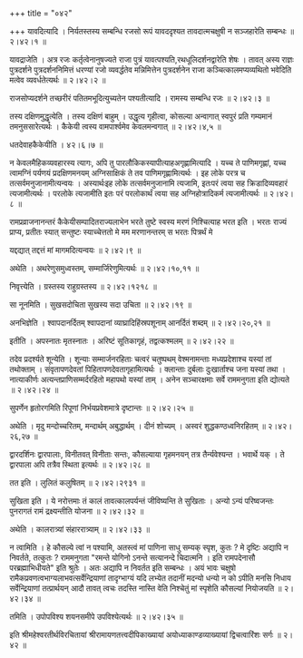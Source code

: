 +++
title = "०४२"

+++
यावदित्यादि । निर्यतस्तस्य सम्बन्धि रजसो रूपं यावददृश्यत तावदात्मचक्षुषी न सञ्जहारेति सम्बन्धः  ॥  २।४२।१  ॥   

  

यावद्राजेति । अत्र रजः कर्तृत्वेनानुषज्यते राजा पुत्रं यावत्पश्यति,रथधूलिदर्शनद्वारेति शेषः । तावत् अस्य राज्ञः पुत्रदर्शने पुत्रदर्शननिमित्तं धरण्यां रजो व्यवर्द्धतेव मन्निमित्तेन पुत्रदर्शनेन राजा कञ्चित्कालमप्यव्यथितो भवेदिति मत्वेव व्यवर्धतेत्यर्थः  ॥  २।४२।२  ॥   

  

राजसोप्यदर्शने तच्छरीरं पतितमभूदित्युच्यतेन पश्यतीत्यादि । रामस्य सम्बन्धि रजः  ॥  २।४२।३  ॥   

  

तस्य दक्षिणमुद्धृत्येति । तस्य दक्षिणं बाहुम् । उद्धृत्य गृहीत्वा, कोसल्या अन्वागात् स्वपुरं प्रति गम्यमानं तमनुससारेत्यर्थः । कैकेयी त्वस्य वामपार्श्वमेव केवलमन्वगात्  ॥  २।४२।४,५  ॥   

  

धतदेवाहकैकेयीति । ४२।६।७  ॥   

न केवलमैहिकव्यवहारस्य त्यागः, अपि तु पारलौकिकस्यापीत्याहअगृह्णामित्यादि । यच्च ते पाणिमगृह्णां, यच्च त्वामग्निं पर्यणयं प्रदक्षिणमनयम् अग्निसाक्षिकं ते तव पाणिमगृह्णामित्यर्थः । इह लोके परत्र च तत्सर्वमनुजानामीत्यन्वयः । अस्यार्थःइह लोके तत्सर्वमनुजानामि त्यजामि, इतःपरं त्वया सह क्रिडादिव्यवहारं त्यजामीत्यर्थः । परलोके त्यजामीति इतः परं परलोकार्थं त्वया सह अग्निहोत्रादिकर्म त्यजामीत्यर्थः  ॥  २।४२।८  ॥   

  

रामप्रव्राजनानन्तरं कैकेयीसम्पादितराज्यलाभेन भरते तुष्टे स्वस्य मरणं निश्चित्याह भरत इति । भरतः राज्यं प्राप्य, प्रतीतः स्यात् सन्तुष्टः स्याच्चेत्ततो मे मम मरणानन्तरम् स भरतः पित्रर्थं मे  

यद्दद्यात् तद्दत्तं मां मागमदित्यन्वयः  ॥  २।४२।९  ॥   

  

अथेति । अथरेणुसमुध्वस्तम्, सम्मार्जिरेणुमित्यर्थः  ॥  २।४२।१०,११  ॥   

  

निवृत्त्येति । ग्रस्तस्य राहुग्रस्तस्य  ॥  २।४२।१२१८  ॥   

  

सा नूनमिति । सुखसदोचिता सुखस्य सदा उचिता  ॥  २।४२।१९  ॥   

  

अनभिज्ञेति । श्वापदानर्दितम् श्वापदानां व्याघ्रादिहिंस्रपशूनाम् आनर्दितं शब्दम्  ॥  २।४२।२०,२१  ॥   

  

इतीति । अपस्नातः मृतस्नातः । अरिष्टं सूतिकागृहं, तद्वत्कश्मलम्  ॥  २।४२।२२  ॥   

  

तदेव प्रदर्श्यते शून्येति । शून्याः सम्मार्जनरहिताः चत्वरं चतुष्पथम् वेश्मनामन्ताः मध्यप्रदेशाश्च यस्यां तां तथोक्ताम् । संवृतापणदेवतां पिहितापणदेवतागृहामित्यर्थः । क्लान्ताः दुर्बलाः दुःखार्ताश्च जना यस्यां तथा । नात्याकीर्णः अत्यन्तप्राणिसम्मर्दरहितो महापथो यस्यां ताम् । अनेन सञ्चारक्षमाः सर्वे राममनुगता इति द्योत्यते  ॥  २।४२।२४  ॥   

  

सुपर्णेन हृतोरगमिति रिपूणां निर्भयप्रवेशमात्रे दृष्टान्तः  ॥  २।४२।२५  ॥   

  

अथेति । मृदु मन्दोच्चरितम्, मन्दार्थम् अबुद्धार्थम् । दीनं शोच्यम् । अस्वरं शुद्धकण्ठध्वनिरहितम्  ॥  २।४२।२६,२७  ॥   

  

द्वारदर्शिनः द्वारपालाः, विनीतवत् विनीताः सन्तः, कौसल्याया गृहमनयन् तत्र तैर्न्यवेश्यन्त । भवार्थे यक् । ते द्वारपाला अपि तत्रैव स्थिता इत्यर्थः  ॥  २।४२।२८  ॥   

  

तत इति । लुलितं कलुषितम्  ॥  २।४२।२९३१  ॥   

  

सुखिता इति । ये नरोत्तमाः तं कालं तावत्कालपर्यन्तं जीविष्यन्ति ते सुखिताः । अन्यो ऽन्यं परिष्वजन्तः पुनरागतं रामं द्रक्ष्यन्तीति योजना  ॥  २।४२।३२  ॥   

  

अथेति । कालरात्र्यां संहाररात्र्याम्  ॥  २।४२।३३  ॥   

  

न त्वामिति । हे कौसल्ये त्वां न पश्यामि, अतस्त्वं मां पाणिना साधु सम्यक् स्पृश, कुतः ? मे दृष्टिः अद्यापि न निवर्तते, तत्कुतः ? राममनुगता "रमन्ते योगिनो ऽनन्ते सत्यानन्दे चिदात्मनि । इति रामपदेनासौ परब्रह्माभिधीयते" इति श्रुतेः । अतः अद्यापि न निवर्तत इति सम्बन्धः । अयं भावः चक्षुषो रामैकप्रवणत्वभाग्यलाभवत्सर्वेन्द्रियाणां तादृग्भाग्यं यदि लभ्येत तदानीं मदन्यो धन्यो न को ऽपीति मनसि निधाय सर्वेन्द्रियाणां तत्प्रार्थयन् आदौ तावत् त्वचः तदस्ति नास्ति वेति निश्चेतुं मां स्पृशेति कौसल्यां नियोजयति  ॥  २।४२।३४  ॥   

  

तमिति । उपोपविश्य शयनसमीपे उपविश्येत्यर्थः  ॥  २।४२।३५  ॥   

  

इति श्रीमहेश्वरतीर्थविरचितायां श्रीरामायणतत्त्वदीपिकाख्यायां अयोध्याकाण्डव्याख्यायां द्विचत्वारिंशः सर्गः  ॥  २।४२  ॥   

  

  

